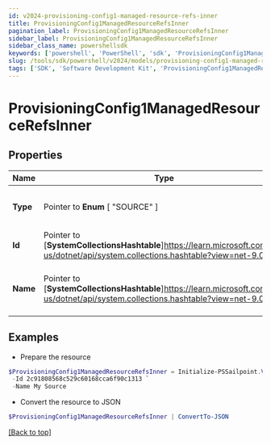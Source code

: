 ```yaml
---
id: v2024-provisioning-config1-managed-resource-refs-inner
title: ProvisioningConfig1ManagedResourceRefsInner
pagination_label: ProvisioningConfig1ManagedResourceRefsInner
sidebar_label: ProvisioningConfig1ManagedResourceRefsInner
sidebar_class_name: powershellsdk
keywords: ['powershell', 'PowerShell', 'sdk', 'ProvisioningConfig1ManagedResourceRefsInner'] 
slug: /tools/sdk/powershell/v2024/models/provisioning-config1-managed-resource-refs-inner
tags: ['SDK', 'Software Development Kit', 'ProvisioningConfig1ManagedResourceRefsInner']
---
```



# ProvisioningConfig1ManagedResourceRefsInner

## Properties

Name | Type | Description | Notes
------------ | ------------- | ------------- | -------------
**Type** |  Pointer to  **Enum** [  "SOURCE" ] | The type of object being referenced | [optional] 
**Id** |  Pointer to [**SystemCollectionsHashtable**]https://learn.microsoft.com/en-us/dotnet/api/system.collections.hashtable?view=net-9.0 | ID of the source | [optional] 
**Name** |  Pointer to [**SystemCollectionsHashtable**]https://learn.microsoft.com/en-us/dotnet/api/system.collections.hashtable?view=net-9.0 | Human-readable display name of the source | [optional] 

## Examples

- Prepare the resource
```powershell
$ProvisioningConfig1ManagedResourceRefsInner = Initialize-PSSailpoint.V2024ProvisioningConfig1ManagedResourceRefsInner  -Type SOURCE `
 -Id 2c91808568c529c60168cca6f90c1313 `
 -Name My Source
```

- Convert the resource to JSON
```powershell
$ProvisioningConfig1ManagedResourceRefsInner | ConvertTo-JSON
```


[[Back to top]](#) 


